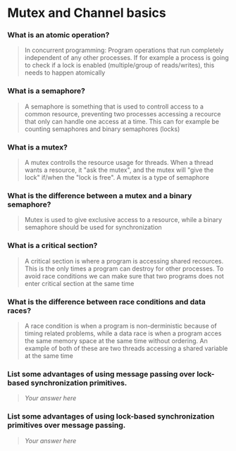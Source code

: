 # Mutex and Channel basics

### What is an atomic operation?
> In concurrent programming: Program operations that run completely independent of any other processes. If for example a process is going to check if a lock is enabled (multiple/group of reads/writes), this needs to happen atomically

### What is a semaphore?
> A semaphore is something that is used to controll access to a common resource, preventing two processes accessing a recource that only can handle one access at a time. This can for example be counting semaphores and binary semaphores (locks)

### What is a mutex?
> A mutex controlls the resource usage for threads. When a thread wants a resource, it "ask the mutex", and the mutex will "give the lock" if/when the "lock is free". A mutex is a type of semaphore

### What is the difference between a mutex and a binary semaphore?
> Mutex is used to give exclusive access to a resource, while a binary semaphore should be used for synchronization

### What is a critical section?
> A critical section is where a program is accessing shared recources. This is the only times a program can destroy for other processes. To avoid race conditions we can make sure that two programs does not enter critical section at the same time

### What is the difference between race conditions and data races?
 > A race condition is when a program is non-derministic because of timing related problems, while a data race is when a program acces the same memory space at the same time without ordering. An example of both of these are two threads accessing a shared variable at the same time

### List some advantages of using message passing over lock-based synchronization primitives.
> *Your answer here*

### List some advantages of using lock-based synchronization primitives over message passing.
> *Your answer here*
